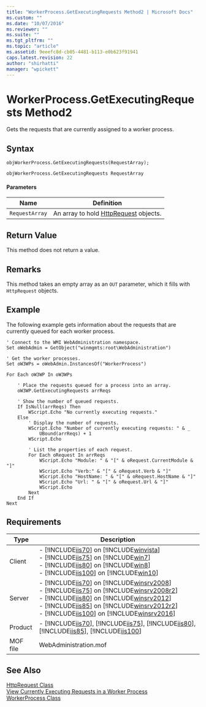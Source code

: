 ```yaml
---
title: "WorkerProcess.GetExecutingRequests Method2 | Microsoft Docs"
ms.custom: ""
ms.date: "10/07/2016"
ms.reviewer: ""
ms.suite: ""
ms.tgt_pltfrm: ""
ms.topic: "article"
ms.assetid: 9eeefc8d-cb05-4481-b113-e0b623f91941
caps.latest.revision: 22
author: "shirhatti"
manager: "wpickett"
---
```

# WorkerProcess.GetExecutingRequests Method2
Gets the requests that are currently assigned to a worker process.  
  
## Syntax  
  
```jscript#  
objWorkerProcess.GetExecutingRequests(RequestArray);  
```  
  
```vbs  
objWorkerProcess.GetExecutingRequests RequestArray  
```  
  
#### Parameters  
  
|Name|Definition|  
|----------|----------------|  
|`RequestArray`|An array to hold [HttpRequest](../wmi-provider/httprequest-class.md) objects.|  
  
## Return Value  
 This method does not return a value.  
  
## Remarks  
 This method takes an empty array as an `OUT` parameter, which it fills with `HttpRequest` objects.  
  
## Example  
 The following example gets information about the requests that are currently queued for each worker process.  
  
```  
' Connect to the WMI WebAdministration namespace.  
Set oWebAdmin = GetObject("winmgmts:root\WebAdministration")  
  
' Get the worker processes.  
Set oW3WPs = oWebAdmin.InstancesOf("WorkerProcess")  
  
For Each oW3WP In oW3WPs  
  
    ' Place the requests queued for a process into an array.  
    oW3WP.GetExecutingRequests arrReqs  
  
    ' Show the number of queued requests.  
    If IsNull(arrReqs) Then  
        WScript.Echo "No currently executing requests."  
    Else  
        ' Display the number of requests.  
        WScript.Echo "Number of currently executing requests: " & _  
            UBound(arrReqs) + 1  
        WScript.Echo  
  
        ' List the properties of each request.  
        For Each oRequest In arrReqs  
            WScript.Echo "Module: " & "[" & oRequest.CurrentModule & "]"  
            WScript.Echo "Verb:" & "[" & oRequest.Verb & "]"  
            WScript.Echo "HostName: " & "[" & oRequest.HostName & "]"  
            WScript.Echo "Url: " & "[" & oRequest.Url & "]"  
            WScript.Echo  
        Next  
    End If  
Next  
```  
  
## Requirements  
  
|Type|Description|  
|----------|-----------------|  
|Client|-   [!INCLUDE[iis70](../wmi-provider/includes/iis70-md.md)] on [!INCLUDE[winvista](../wmi-provider/includes/winvista-md.md)]<br />-   [!INCLUDE[iis75](../wmi-provider/includes/iis75-md.md)] on [!INCLUDE[win7](../wmi-provider/includes/win7-md.md)]<br />-   [!INCLUDE[iis80](../wmi-provider/includes/iis80-md.md)] on [!INCLUDE[win8](../wmi-provider/includes/win8-md.md)]<br />-   [!INCLUDE[iis100](../wmi-provider/includes/iis100-md.md)] on [!INCLUDE[win10](../wmi-provider/includes/win10-md.md)]|  
|Server|-   [!INCLUDE[iis70](../wmi-provider/includes/iis70-md.md)] on [!INCLUDE[winsrv2008](../wmi-provider/includes/winsrv2008-md.md)]<br />-   [!INCLUDE[iis75](../wmi-provider/includes/iis75-md.md)] on [!INCLUDE[winsrv2008r2](../wmi-provider/includes/winsrv2008r2-md.md)]<br />-   [!INCLUDE[iis80](../wmi-provider/includes/iis80-md.md)] on [!INCLUDE[winsrv2012](../wmi-provider/includes/winsrv2012-md.md)]<br />-   [!INCLUDE[iis85](../wmi-provider/includes/iis85-md.md)] on [!INCLUDE[winsrv2012r2](../wmi-provider/includes/winsrv2012r2-md.md)]<br />-   [!INCLUDE[iis100](../wmi-provider/includes/iis100-md.md)] on [!INCLUDE[winsrv2016](../wmi-provider/includes/winsrv2016-md.md)]|  
|Product|-   [!INCLUDE[iis70](../wmi-provider/includes/iis70-md.md)], [!INCLUDE[iis75](../wmi-provider/includes/iis75-md.md)], [!INCLUDE[iis80](../wmi-provider/includes/iis80-md.md)], [!INCLUDE[iis85](../wmi-provider/includes/iis85-md.md)], [!INCLUDE[iis100](../wmi-provider/includes/iis100-md.md)]|  
|MOF file|WebAdministration.mof|  
  
## See Also  
 [HttpRequest Class](../wmi-provider/httprequest-class.md)   
 [View Currently Executing Requests in a Worker Process](http://go.microsoft.com/fwlink/?LinkId=60429)   
 [WorkerProcess Class](../wmi-provider/workerprocess-class2.md)